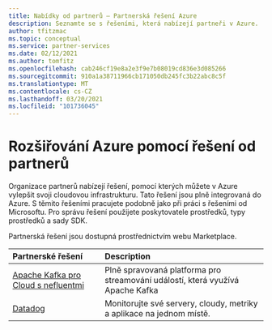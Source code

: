 ```yaml
---
title: Nabídky od partnerů – Partnerská řešení Azure
description: Seznamte se s řešeními, která nabízejí partneři v Azure.
author: tfitzmac
ms.topic: conceptual
ms.service: partner-services
ms.date: 02/12/2021
ms.author: tomfitz
ms.openlocfilehash: cab246cf19e8a2e3f9e7b08019cd836e3d085266
ms.sourcegitcommit: 910a1a38711966cb171050db245fc3b22abc8c5f
ms.translationtype: MT
ms.contentlocale: cs-CZ
ms.lasthandoff: 03/20/2021
ms.locfileid: "101736045"
---
```

# <a name="extend-azure-with-solutions-from-partners"></a>Rozšiřování Azure pomocí řešení od partnerů

Organizace partnerů nabízejí řešení, pomocí kterých můžete v Azure vylepšit svoji cloudovou infrastrukturu. Tato řešení jsou plně integrovaná do Azure. S těmito řešeními pracujete podobně jako při práci s řešeními od Microsoftu. Pro správu řešení použijete poskytovatele prostředků, typy prostředků a sady SDK.

Partnerská řešení jsou dostupná prostřednictvím webu Marketplace.

| Partnerské řešení | Description |
| :--- | :--- |
| [Apache Kafka pro Cloud s nefluentmi](./apache-kafka-confluent-cloud/overview.md) | Plně spravovaná platforma pro streamování událostí, která využívá Apache Kafka |
| [Datadog](./datadog/overview.md) | Monitorujte své servery, cloudy, metriky a aplikace na jednom místě. |
